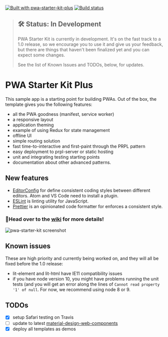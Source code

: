 [![Built with pwa–starter–kit-plus](https://img.shields.io/badge/built_with-pwa–starter–kit-plus_-blue.svg)](https://github.com/StartPolymer/pwa-starter-kit-plus 'Built with pwa–starter–kit-plus')
[![Build status](https://api.travis-ci.org/StartPolymer/pwa-starter-kit-plus.svg?branch=master)](https://travis-ci.org/StartPolymer/pwa-starter-kit-plus)

> ## 🛠 Status: In Development
>
> PWA Starter Kit is currently in development. It's on the fast track to a 1.0 release, so we encourage you to use it and give us your feedback, but there are things that haven't been finalized yet and you can expect some changes.
>
> See the list of Known Issues and TODOs, below, for updates.

# PWA Starter Kit Plus

This sample app is a starting point for building PWAs. Out of the box, the template
gives you the following features:

* all the PWA goodness (manifest, service worker)
* a responsive layout
* application theming
* example of using Redux for state management
* offline UI
* simple routing solution
* fast time-to-interactive and first-paint through the PRPL pattern
* easy deployment to prpl-server or static hosting
* unit and integrating testing starting points
* documentation about other advanced patterns.

## New features

* [EditorConfig](http://editorconfig.org) for define consistent coding styles between different editors. Atom and VS Code need to install a plugin.
* [ESLint](https://eslint.org) is linting utility for JavaScript.
* [Prettier](https://github.com/prettier/prettier) is an opinionated code formatter for enforces a consistent style.

### 📖Head over to the [wiki](https://github.com/PolymerLabs/pwa-starter-kit/wiki) for more details!

![pwa-starter-kit screenshot](https://user-images.githubusercontent.com/1369170/39715580-a1be5126-51e2-11e8-8440-96b07be03a3c.png)

## Known issues

These are high priority and currently being worked on, and they will all be fixed before the 1.0 release:

* lit-element and lit-html have IE11 compatibility issues
* if you have node version 10, you might have problems running the unit tests (and you will get an error along the lines of `Cannot read property '1' of null`. For now, we recommend using node 8 or 9.

## TODOs

* [x] setup Safari testing on Travis
* [ ] update to latest [material-design-web-components](https://github.com/material-components/material-components-web-components)
* [x] deploy all templates as demos
